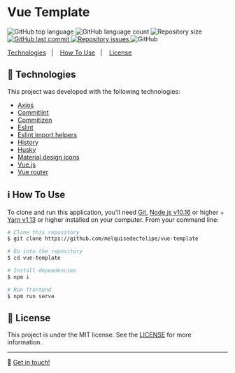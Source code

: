 <h1>
    Vue Template
    <br>
</h1>

<p>
  <img alt="GitHub top language" src="https://img.shields.io/github/languages/top/melquisedecfelipe/vue-template.svg">

  <img alt="GitHub language count" src="https://img.shields.io/github/languages/count/melquisedecfelipe/vue-template.svg">

  <img alt="Repository size" src="https://img.shields.io/github/repo-size/melquisedecfelipe/vue-template.svg">
  
  <a href="https://github.com/melquisedecfelipe/vue-template/commits/master">
    <img alt="GitHub last commit" src="https://img.shields.io/github/last-commit/melquisedecfelipe/vue-template.svg">
  </a>

  <a href="https://github.com/melquisedecfelipe/vue-template/issues">
    <img alt="Repository issues" src="https://img.shields.io/github/issues/melquisedecfelipe/vue-template.svg">
  </a>

  <img alt="GitHub" src="https://img.shields.io/github/license/melquisedecfelipe/vue-template.svg">
</p>

<p>
  <a href="#rocket-technologies">Technologies</a>&nbsp;&nbsp;&nbsp;|&nbsp;&nbsp;&nbsp;
  <a href="#information_source-how-to-use">How To Use</a>&nbsp;&nbsp;&nbsp;|&nbsp;&nbsp;&nbsp;
  <a href="#memo-license">License</a>
</p>

## :rocket: Technologies

This project was developed with the following technologies:

- [Axios](https://github.com/axios/axios)
- [Commitlint](https://github.com/conventional-changelog/commitlint)
- [Commitizen](https://github.com/commitizen/cz-cli)
- [Eslint](https://eslint.org/)
- [Eslint import helpers](https://github.com/Tibfib/eslint-plugin-import-helpers)
- [History](https://github.com/ReactTraining/history)
- [Husky](https://github.com/typicode/husky)
- [Material design icons](https://github.com/therufa/mdi-vue)
- [Vue.js](https://vuejs.org/)
- [Vue router](https://router.vuejs.org/)

## :information_source: How To Use

To clone and run this application, you'll need [Git](https://git-scm.com), [Node.js v10.16](https://nodejs.org/) or higher + [Yarn v1.13](https://yarnpkg.com/) or higher installed on your computer. From your command line:

```bash
# Clone this repository
$ git clone https://github.com/melquisedecfelipe/vue-template

# Go into the repository
$ cd vue-template

# Install dependencies
$ npm i

# Run frontend
$ npm run serve
```

## :memo: License

This project is under the MIT license. See the [LICENSE](https://github.com/melquisedecfelipe/vue-template/blob/master/LICENSE) for more information.

---

:wave: [Get in touch!](https://www.linkedin.com/in/melquisedecfelipe/)
